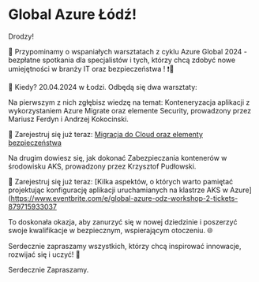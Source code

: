 # Global Azure Łódź!

Drodzy!

🔔 Przypominamy o wspaniałych warsztatach z cyklu Azure Global 2024 - bezpłatne spotkania dla specjalistów i tych, którzy chcą zdobyć nowe umiejętności w branży IT oraz bezpieczeństwa ! ❗️🔆

🔐 Kiedy? 20.04.2024 w Łodzi. Odbędą się dwa warsztaty:

Na pierwszym z nich zgłębisz wiedzę na temat: Konteneryzacja aplikacji z wykorzystaniem Azure Migrate oraz elemente Security, prowadzony przez Mariusz Ferdyn i Andrzej Kokocinski.

📌 Zarejestruj się już teraz: [Migracja do Cloud oraz elementy bezpieczeństwa](https://www.eventbrite.com/e/global-azure-odz-warsztat-1-tickets-879710857857)

Na drugim dowiesz się, jak dokonać Zabezpieczania kontenerów w środowisku AKS, prowadzony przez Krzysztof Pudłowski.

📌 Zarejestruj się już teraz: [Kilka aspektów, o których warto pamiętać projektując konfigurację aplikacji uruchamianych na klastrze AKS w Azure](https://www.eventbrite.com/e/global-azure-odz-workshop-2-tickets-879715933037

To doskonała okazja, aby zanurzyć się w nowej dziedzinie i poszerzyć swoje kwalifikacje w bezpiecznym, wspierającym otoczeniu. 🌐

Serdecznie zapraszamy wszystkich, którzy chcą inspirować innowacje, rozwijać się i uczyć! 🚀

Serdecznie Zapraszamy.